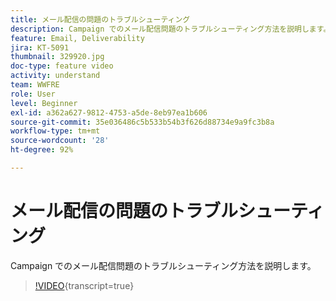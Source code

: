 ```yaml
---
title: メール配信の問題のトラブルシューティング
description: Campaign でのメール配信問題のトラブルシューティング方法を説明します。
feature: Email, Deliverability
jira: KT-5091
thumbnail: 329920.jpg
doc-type: feature video
activity: understand
team: WWFRE
role: User
level: Beginner
exl-id: a362a627-9812-4753-a5de-8eb97ea1b606
source-git-commit: 35e036486c5b533b54b3f626d88734e9a9fc3b8a
workflow-type: tm+mt
source-wordcount: '28'
ht-degree: 92%

---
```


# メール配信の問題のトラブルシューティング

Campaign でのメール配信問題のトラブルシューティング方法を説明します。

>[!VIDEO](https://video.tv.adobe.com/v/329920?quality=12&learn=on){transcript=true}
